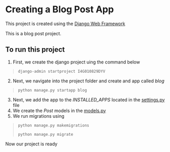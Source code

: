 # Creating a Blog Post App 
This project is created using the [Django Web Framework](https://djangoproject.com)

This is a blog post project.

## To run this project
1. First, we create the django project uing the command below
> `django-admin startproject I4G010829DYV`
2. Next, we navigate into the project folder and create and app called *blog*
> `python manage.py startapp blog`
3. Next, we add the app  to the _INSTALLED_APPS_ located in the [settings.py](./I4G010829DYV/I4G010829DYV/settings.py) file
4. We create the *Post* models in the [models.py](./I4G010829DYV/blog/models.py)
4. We run migrations using
> `python manage.py makemigrations`
> 
> `python manage.py migrate`


Now our project is ready
